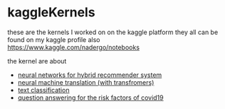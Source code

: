 # kaggleKernels
these are the kernels  I worked on on the kaggle platform
they all can be found on my kaggle profile also 
https://www.kaggle.com/nadergo/notebooks

the kernel are about 

* [neural networks for hybrid recommender system](https://github.com/NaderJS/kaggleKernels/blob/master/hybrid-anime-recommendations-with-pytorch.ipynb)
* [neural machine translation (with transfromers)](https://github.com/NaderJS/kaggleKernels/blob/master/english-to-arabic-with-a-pytorch-transformer.ipynb)
* [text classification](https://github.com/NaderJS/kaggleKernels/blob/master/classifying-hate-speech-with-a-pytorch-transformer.ipynb)
* [question answering for the risk factors of covid19](https://github.com/NaderJS/kaggleKernels/blob/master/risk-factors-question-answering-biobert.ipynb)
